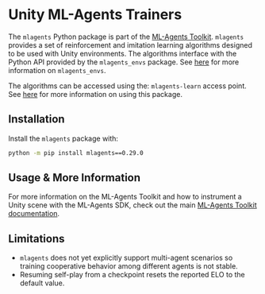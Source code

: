 # Unity ML-Agents Trainers

The `mlagents` Python package is part of the
[ML-Agents Toolkit](https://github.com/Unity-Technologies/ml-agents). `mlagents`
provides a set of reinforcement and imitation learning algorithms designed to be
used with Unity environments. The algorithms interface with the Python API
provided by the `mlagents_envs` package. See [here](../docs/Python-LLAPI.md) for
more information on `mlagents_envs`.

The algorithms can be accessed using the: `mlagents-learn` access point. See
[here](../docs/Training-ML-Agents.md) for more information on using this
package.

## Installation

Install the `mlagents` package with:

```sh
python -m pip install mlagents==0.29.0
```

## Usage & More Information

For more information on the ML-Agents Toolkit and how to instrument a Unity
scene with the ML-Agents SDK, check out the main
[ML-Agents Toolkit documentation](../docs/Readme.md).

## Limitations

- `mlagents` does not yet explicitly support multi-agent scenarios so training
  cooperative behavior among different agents is not stable.
- Resuming self-play from a checkpoint resets the reported ELO to the default
  value.
